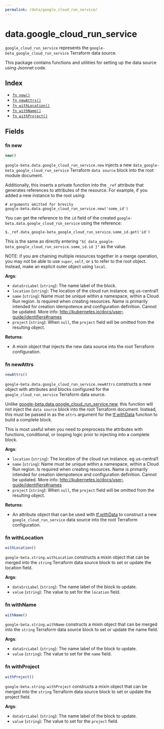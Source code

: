```yaml
---
permalink: /data/google_cloud_run_service/
---
```


# data.google_cloud_run_service

`google_cloud_run_service` represents the `google-beta_google_cloud_run_service` Terraform data source.



This package contains functions and utilities for setting up the data source using Jsonnet code.


## Index

* [`fn new()`](#fn-new)
* [`fn newAttrs()`](#fn-newattrs)
* [`fn withLocation()`](#fn-withlocation)
* [`fn withName()`](#fn-withname)
* [`fn withProject()`](#fn-withproject)

## Fields

### fn new

```ts
new()
```


`google-beta.data.google_cloud_run_service.new` injects a new `data_google-beta_google_cloud_run_service` Terraform `data source`
block into the root module document.

Additionally, this inserts a private function into the `_ref` attribute that generates references to attributes of the
resource. For example, if you added a new instance to the root using:

    # arguments omitted for brevity
    google-beta.data.google_cloud_run_service.new('some_id')

You can get the reference to the `id` field of the created `google-beta.data.google_cloud_run_service` using the reference:

    $._ref.data_google-beta_google_cloud_run_service.some_id.get('id')

This is the same as directly entering `"${ data_google-beta_google_cloud_run_service.some_id.id }"` as the value.

NOTE: if you are chaining multiple resources together in a merge operation, you may not be able to use `super`, `self`,
or `$` to refer to the root object. Instead, make an explicit outer object using `local`.

**Args**:
  - `dataSrcLabel` (`string`): The name label of the block.
  - `location` (`string`): The location of the cloud run instance. eg us-central1
  - `name` (`string`): Name must be unique within a namespace, within a Cloud Run region.
Is required when creating resources. Name is primarily intended
for creation idempotence and configuration definition. Cannot be updated.
More info: http://kubernetes.io/docs/user-guide/identifiers#names
  - `project` (`string`):  When `null`, the `project` field will be omitted from the resulting object.

**Returns**:
- A mixin object that injects the new data source into the root Terraform configuration.


### fn newAttrs

```ts
newAttrs()
```


`google-beta.data.google_cloud_run_service.newAttrs` constructs a new object with attributes and blocks configured for the `google_cloud_run_service`
Terraform data source.

Unlike [google-beta.data.google_cloud_run_service.new](#fn-google_cloud_run_servicenew), this function will not inject the `data source`
block into the root Terraform document. Instead, this must be passed in as the `attrs` argument for the
[tf.withData](https://github.com/tf-libsonnet/core/tree/main/docs#fn-withdata) function to build a complete block.

This is most useful when you need to preprocess the attributes with functions, conditional, or looping logic prior to
injecting into a complete block.

**Args**:
  - `location` (`string`): The location of the cloud run instance. eg us-central1
  - `name` (`string`): Name must be unique within a namespace, within a Cloud Run region.
Is required when creating resources. Name is primarily intended
for creation idempotence and configuration definition. Cannot be updated.
More info: http://kubernetes.io/docs/user-guide/identifiers#names
  - `project` (`string`):  When `null`, the `project` field will be omitted from the resulting object.

**Returns**:
  - An attribute object that can be used with [tf.withData](https://github.com/tf-libsonnet/core/tree/main/docs#fn-withdata) to construct a new `google_cloud_run_service` data source into the root Terraform configuration.


### fn withLocation

```ts
withLocation()
```

`google-beta.string.withLocation` constructs a mixin object that can be merged into the `string`
Terraform data source block to set or update the location field.



**Args**:
  - `dataSrcLabel` (`string`): The name label of the block to update.
  - `value` (`string`): The value to set for the `location` field.


### fn withName

```ts
withName()
```

`google-beta.string.withName` constructs a mixin object that can be merged into the `string`
Terraform data source block to set or update the name field.



**Args**:
  - `dataSrcLabel` (`string`): The name label of the block to update.
  - `value` (`string`): The value to set for the `name` field.


### fn withProject

```ts
withProject()
```

`google-beta.string.withProject` constructs a mixin object that can be merged into the `string`
Terraform data source block to set or update the project field.



**Args**:
  - `dataSrcLabel` (`string`): The name label of the block to update.
  - `value` (`string`): The value to set for the `project` field.
